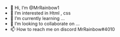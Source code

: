 - 👋 Hi, I’m @MrRainbow1
- 👀 I’m interested in Html , css
- 🌱 I’m currently learning ...
- 💞️ I’m looking to collaborate on ...
- 📫 How to reach me on discord MrRainbow#4010

<!---
MrRainbow1/MrRainbow1 is a ✨ special ✨ repository because its `README.md` (this file) appears on your GitHub profile.
You can click the Preview link to take a look at your changes.
--->
